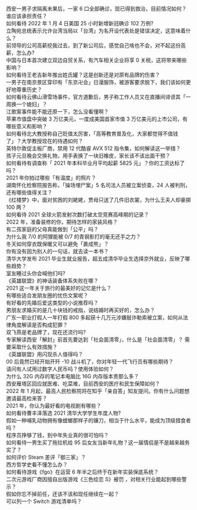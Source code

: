 西安一男子求隔离未果后，一家 6 口全部确诊，现已得到救治，目前情况如何？谁应该承担责任？  
如何看待 2022 年 1 月 4 日美国 25 小时新增新冠确诊 102 万例?  
立陶宛总统表示允许台湾当局以「台湾」为名开设代表处是错误决定，这意味着什么？  
前领导的公司高薪挖我过去，到了新公司后，感觉自己啥也不会，对不起这份高薪，怎么办?  
中国与日本首次建立双边自贸关系，有汽车相关企业将享 0 关税，这将带来哪些影响？  
如何看待王老吉新年推出姓氏罐？这是创新还是对原有品牌的伤害？  
一男子在南京景区穿印有「东京卍会」日漫服饰，被游客要求脱下，我们该如何更好地尊重历史？  
如何看待云佛山滑雪场事件，官方道歉后，男子称工作人员又在直播间诽谤其「一周换一个媳妇」？  
江歌案事件能不能还原一下，怎么没看懂啊？  
苹果市值盘中突破 3 万亿美元，一度成美国首家市值 3 万亿美元的上市公司，有哪些意义和影响？  
如何看待北大教授称自己贬值太厉害，「高等教育普及化，大家都觉得不值钱了」？大学教授现在的待遇如何？  
英特尔敦促主板厂商，禁用 12 代酷睿 AVX 512 指令集，如何解读这一举措？  
孩子元旦晚会交换礼物，用手表换了一块旧橡皮，家长该不该出面干预？  
如何看待有调查称「 2021 年本科毕业月平均起薪 5825 元」？你的工资达标了吗？  
2021 年你拍过哪些「有温度」的照片？  
湖南怀化检察院报告称，「操场埋尸案」5 名司法人员被立案侦查，24 人被判刑，还有哪些值得关注？  
《红楼梦》中，面对贫困的刘姥姥，贾母只送了几件旧衣裳，为什么王夫人却豪掷 100 两？  
如何看待 2021 全球火箭发射次数打破太空竞赛高峰期的记录？  
2022 年，准备装修的你，期待怎样的家装风格？  
有二孩家庭的父母真能做到「公平」吗？  
为什么我 7/0 的阿狸能被 0/7 的青钢影打的毫无还手之力？  
冬天如何穿衣既保暖又可以避免「裹成熊」？  
你有没有因为别人的一句话，就去读一本书？  
清华大学发布 2021 毕业生就业报告，超五成清华毕业生选择京外就业，反映了哪些趋势？  
室友睡过头你会喊他们吗?  
《英雄联盟》的神话装备体系失败在哪？  
2021 这一年关于旅行的最美好的记忆是什么？  
有哪些适合发朋友圈的忧伤文案呢？  
有好看的先婚后爱这类型的小说推荐吗？  
男朋友求婚买的是几十块钱的戒指，说结婚时再买好的，怎么办？  
广东一职业打假人一年打假 800 多起获十几万元涉嫌敲诈勒索被立案，如何从法律角度解读是否构成犯罪？  
双飞燕是老品牌了，现在还流行吗?  
专家解读西安「解封」前首先要达到「社会面清零」，什么是「社会面清零」？ 需要采取什么有效措施？  
《英雄联盟》用闪现杀人值得吗？  
00 后竟然已经开始开歼 -10 战斗机了，你对年轻一代飞行员有哪些期待？  
请问有人试用过数字人民币吗？使用体验如何？  
为什么 32G 内存的笔记本电脑比 16G 内存版本贵那么多？  
西安雁塔区回应就医难、吃菜难，目前西安的医疗和民生保障如何？  
2022 年 1 月起，最高人民检察院将在知乎「亲自答」知友提问。你有什么问题想邀请最高检来答？  
2021 年，你认为最好看的电视剧有哪些？  
如何看待曹丰泽落选 2021 清华大学学生年度人物?  
假如一种哺乳动物拥有像螳螂那样子的镰刀，相当于什么水平，能成为顶级猎食者吗？  
程序员挣够了钱，到中年失业真的很可怕吗？  
如何看待一男生买了拖拉机给 95 后女友当新年礼物？这一届情侣是不是越来越务实了？  
如何评价 Steam 差评「御三家」？  
西方哲学史看不懂怎么办？  
如何看待游戏《fgo》在运营 6 年半之后终于在新年实装保底系统？  
二次元游戏厂商因擅自出版游戏《三色绘恋 S》被罚 ，对相关行业能起到哪些警示？  
假如你忘不掉前任，还该不该和现任继续在一起？  
可以列一个 Switch 游戏清单吗？  
